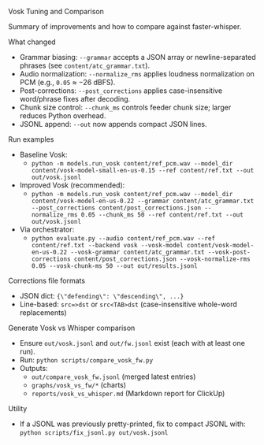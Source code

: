 Vosk Tuning and Comparison

Summary of improvements and how to compare against faster-whisper.

What changed
- Grammar biasing: `--grammar` accepts a JSON array or newline-separated phrases (see `content/atc_grammar.txt`).
- Audio normalization: `--normalize_rms` applies loudness normalization on PCM (e.g., `0.05` ≈ −26 dBFS).
- Post-corrections: `--post_corrections` applies case-insensitive word/phrase fixes after decoding.
- Chunk size control: `--chunk_ms` controls feeder chunk size; larger reduces Python overhead.
- JSONL append: `--out` now appends compact JSON lines.

Run examples
- Baseline Vosk:
  - `python -m models.run_vosk content/ref_pcm.wav --model_dir content/vosk-model-small-en-us-0.15 --ref content/ref.txt --out out/vosk.jsonl`
- Improved Vosk (recommended):
  - `python -m models.run_vosk content/ref_pcm.wav --model_dir content/vosk-model-en-us-0.22 --grammar content/atc_grammar.txt --post_corrections content/post_corrections.json --normalize_rms 0.05 --chunk_ms 50 --ref content/ref.txt --out out/vosk.jsonl`
- Via orchestrator:
  - `python evaluate.py --audio content/ref_pcm.wav --ref content/ref.txt --backend vosk --vosk-model content/vosk-model-en-us-0.22 --vosk-grammar content/atc_grammar.txt --vosk-post-corrections content/post_corrections.json --vosk-normalize-rms 0.05 --vosk-chunk-ms 50 --out out/results.jsonl`

Corrections file formats
- JSON dict: `{\"defending\": \"descending\", ...}`
- Line-based: `src=>dst` or `src<TAB>dst` (case-insensitive whole-word replacements)

Generate Vosk vs Whisper comparison
- Ensure `out/vosk.jsonl` and `out/fw.jsonl` exist (each with at least one run).
- Run: `python scripts/compare_vosk_fw.py`
- Outputs:
  - `out/compare_vosk_fw.jsonl` (merged latest entries)
  - `graphs/vosk_vs_fw/*` (charts)
  - `reports/vosk_vs_whisper.md` (Markdown report for ClickUp)

Utility
- If a JSONL was previously pretty-printed, fix to compact JSONL with: `python scripts/fix_jsonl.py out/vosk.jsonl`

